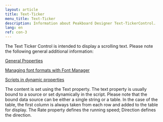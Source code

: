 ```yaml
---
layout: article 
title: Text-Ticker
menu_title: Text-Ticker
description: Information about Peakboard Designer Text-TickerControl.
lang: en 
ref: con-3
---
```



The Text Ticker Control is intended to display a scrolling text. Please note the following general additional information:

 

[General Properties]()

[Managing font formats with Font Manager]() 

[Scripts in dynamic properties]()

The content is set using the Text property. The text property is usually bound to a source or set dynamically in the script. Please note that the bound data source can be either a single string or a table. In the case of the table, the first column is always taken from each row and added to the table for display.
The Rate property defines the running speed; Direction defines the direction.